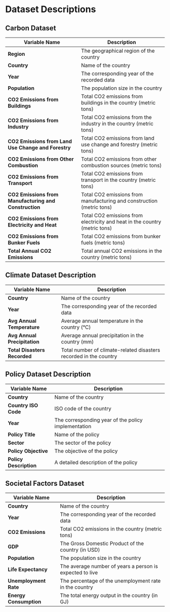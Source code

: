 # Dataset Descriptions

## Carbon Dataset

| Variable Name                                      | Description                                                      |
|---------------------------------------------------|------------------------------------------------------------------|
| **Region**                                        | The geographical region of the country                         |
| **Country**                                       | Name of the country                                             |
| **Year**                                          | The corresponding year of the recorded data                    |
| **Population**                                    | The population size in the country                             |
| **CO2 Emissions from Buildings**                  | Total CO2 emissions from buildings in the country (metric tons)|
| **CO2 Emissions from Industry**                   | Total CO2 emissions from the industry in the country (metric tons) |
| **CO2 Emissions from Land Use Change and Forestry** | Total CO2 emissions from land use change and forestry (metric tons) |
| **CO2 Emissions from Other Combustion**           | Total CO2 emissions from other combustion sources (metric tons) |
| **CO2 Emissions from Transport**                   | Total CO2 emissions from transport in the country (metric tons) |
| **CO2 Emissions from Manufacturing and Construction** | Total CO2 emissions from manufacturing and construction (metric tons) |
| **CO2 Emissions from Electricity and Heat**        | Total CO2 emissions from electricity and heat in the country (metric tons) |
| **CO2 Emissions from Bunker Fuels**                | Total CO2 emissions from bunker fuels (metric tons)            |
| **Total Annual CO2 Emissions**                    | Total annual CO2 emissions in the country (metric tons)       |

## Climate Dataset Description

| Variable Name                        | Description                                                      |
|-------------------------------------|------------------------------------------------------------------|
| **Country**                         | Name of the country                                             |
| **Year**                            | The corresponding year of the recorded data                    |
| **Avg Annual Temperature**          | Average annual temperature in the country (°C)                |
| **Avg Annual Precipitation**        | Average annual precipitation in the country (mm)              |
| **Total Disasters Recorded**        | Total number of climate-related disasters recorded in the country |

## Policy Dataset Description

| Variable Name                                      | Description                                                      |
|---------------------------------------------------|------------------------------------------------------------------|
| **Country**                                       | Name of the country                                             |
| **Country ISO Code**                             | ISO code of the country                                        |
| **Year**                                          | The corresponding year of the policy implementation            |
| **Policy Title**                                  | Name of the policy                                            |
| **Sector**                                        | The sector of the policy                                       |
| **Policy Objective**                              | The objective of the policy                                    |
| **Policy Description**                            | A detailed description of the policy                           |

## Societal Factors Dataset

| Variable Name              | Description                                                      |
|---------------------------|------------------------------------------------------------------|
| **Country**               | Name of the country                                             |
| **Year**                  | The corresponding year of the recorded data                    |
| **CO2 Emissions**         | Total CO2 emissions in the country (metric tons)               |
| **GDP**                   | The Gross Domestic Product of the country (in USD)             |
| **Population**            | The population size in the country                             |
| **Life Expectancy**       | The average number of years a person is expected to live      |
| **Unemployment Rate**     | The percentage of the unemployment rate in the country         |
| **Energy Consumption**     | The total energy output in the country (in GJ)                 |

